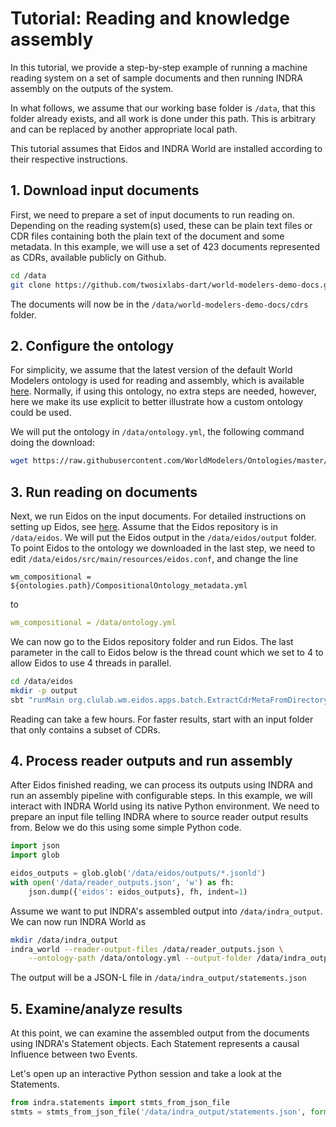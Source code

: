 # Tutorial: Reading and knowledge assembly

In this tutorial, we provide a step-by-step example of running
a machine reading system on a set of sample documents and then running
INDRA assembly on the outputs of the system.

In what follows, we assume that our working base folder is `/data`, that this
folder already exists, and all work is done under this path. This is arbitrary
and can be replaced by another appropriate local path.

This tutorial assumes that Eidos and INDRA World are installed according
to their respective instructions.

## 1. Download input documents

First, we need to prepare a set of input documents to run reading on. Depending
on the reading system(s) used, these can be plain text files or CDR files
containing both the plain text of the document and some metadata. In this
example, we will use a set of 423 documents represented as CDRs, available
publicly on Github. 

```bash
cd /data
git clone https://github.com/twosixlabs-dart/world-modelers-demo-docs.git
```

The documents will now be in the `/data/world-modelers-demo-docs/cdrs` folder.

## 2. Configure the ontology

For simplicity, we assume
that the latest version of the default World Modelers ontology is used
for reading and assembly, which is available [here](https://github.com/WorldModelers/Ontologies/blob/master/CompositionalOntology_metadata.yml). Normally, if using this ontology,
no extra steps are needed, however, here we make its use explicit to better
illustrate how a custom ontology could be used.

We will put the ontology in `/data/ontology.yml`, the following command
doing the download:

```bash
wget https://raw.githubusercontent.com/WorldModelers/Ontologies/master/CompositionalOntology_metadata.yml -O /data/ontology.yml
```

## 3. Run reading on documents

Next, we run Eidos on the input documents. For detailed instructions on setting
up Eidos, see [here](eidos.html#w1-reading-only). Assume that the Eidos repository
is in `/data/eidos`. We will put the Eidos output in the `/data/eidos/output`
folder. To point Eidos to the ontology we downloaded in the last step,
we need to edit `/data/eidos/src/main/resources/eidos.conf`, and change
the line

```
wm_compositional = ${ontologies.path}/CompositionalOntology_metadata.yml
```

to

```yaml
wm_compositional = /data/ontology.yml
```

We can now go to the Eidos repository folder and run Eidos. The last parameter
in the call to Eidos below is the thread count which we set to 4 to allow
Eidos to use 4 threads in parallel.

```bash
cd /data/eidos
mkdir -p output
sbt "runMain org.clulab.wm.eidos.apps.batch.ExtractCdrMetaFromDirectory /data/world-modelers-demo-docs/cdrs /data/eidos/output /data/eidos/times 4"
```

Reading can take a few hours. For faster results, start with an input folder
that only contains a subset of CDRs.

## 4. Process reader outputs and run assembly

After Eidos finished reading, we can process its outputs using INDRA and
run an assembly pipeline with configurable steps. In this example, we will
interact with INDRA World using its native Python environment. We need to
prepare an input file telling INDRA where to source reader output results from.
Below we do this using some simple Python code.

```python
import json
import glob

eidos_outputs = glob.glob('/data/eidos/outputs/*.jsonld')
with open('/data/reader_outputs.json', 'w') as fh:
    json.dump({'eidos': eidos_outputs}, fh, indent=1)
```

Assume we want to put INDRA's assembled output into `/data/indra_output`.
We can now run INDRA World as

```bash
mkdir /data/indra_output
indra_world --reader-output-files /data/reader_outputs.json \
    --ontology-path /data/ontology.yml --output-folder /data/indra_output
```

The output will be a JSON-L file in `/data/indra_output/statements.json`

## 5. Examine/analyze results

At this point, we can examine the assembled output from the documents using
INDRA's Statement objects. Each Statement represents a causal Influence between
two Events.

Let's open up an interactive Python session and take a look at the Statements.

```python
from indra.statements import stmts_from_json_file
stmts = stmts_from_json_file('/data/indra_output/statements.json', format='jsonl')
```
